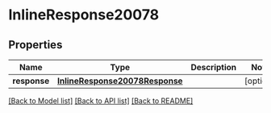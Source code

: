 # InlineResponse20078

## Properties
Name | Type | Description | Notes
------------ | ------------- | ------------- | -------------
**response** | [**InlineResponse20078Response**](InlineResponse20078Response.md) |  | [optional] 

[[Back to Model list]](../README.md#documentation-for-models) [[Back to API list]](../README.md#documentation-for-api-endpoints) [[Back to README]](../README.md)


